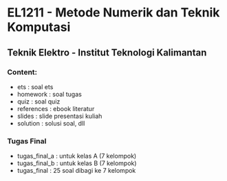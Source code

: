# EL1211 - Metode Numerik dan Teknik Komputasi
## Teknik Elektro - Institut Teknologi Kalimantan

### Content: 

- ets           : soal ets
- homework      : soal tugas
- quiz          : soal quiz
- references    : ebook literatur
- slides        : slide presentasi kuliah
- solution      : solusi soal, dll

### Tugas Final
- tugas_final_a : untuk kelas A (7 kelompok)
- tugas_final_b : untuk kelas B (7 kelompok)
- tugas_final   : 25 soal dibagi ke 7 kelompok